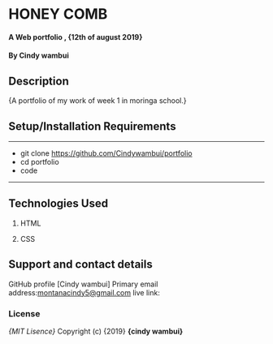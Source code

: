 # HONEY COMB
#### A Web portfolio , {12th of august 2019}
#### By **Cindy wambui**
## Description
{A portfolio of my work of week 1 in moringa school.}

## Setup/Installation Requirements

****
+ git clone https://github.com/Cindywambui/portfolio
+ cd portfolio
+ code 
****
## Technologies Used
 1. HTML
 
 2. CSS
## Support and contact details
GitHub profile [Cindy wambui]
Primary email address:montanacindy5@gmail.com
live link:
### License
*{MIT Lisence}*
Copyright (c) {2019} **{cindy wambui}**
  